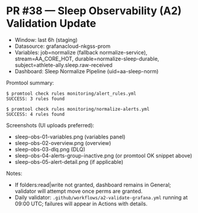 # PR #38 — Sleep Observability (A2) Validation Update

- Window: last 6h (staging)
- Datasource: grafanacloud-nkgss-prom
- Variables: job=normalize (fallback normalize-service), stream=AA_CORE_HOT, durable=normalize-sleep-durable, subject=athlete-ally.sleep.raw-received
- Dashboard: Sleep Normalize Pipeline (uid=aa-sleep-norm)

Promtool summary:

```
$ promtool check rules monitoring/alert_rules.yml
SUCCESS: 3 rules found

$ promtool check rules monitoring/normalize-alerts.yml
SUCCESS: 4 rules found
```

Screenshots (UI uploads preferred):
- sleep-obs-01-variables.png (variables panel)
- sleep-obs-02-overview.png (overview)
- sleep-obs-03-dlq.png (DLQ)
- sleep-obs-04-alerts-group-inactive.png (or promtool OK snippet above)
- sleep-obs-05-alert-detail.png (if applicable)

Notes:
- If folders:read|write not granted, dashboard remains in General; validator will attempt move once perms are granted.
- Daily validator: `.github/workflows/a2-validate-grafana.yml` running at 09:00 UTC; failures will appear in Actions with details.
